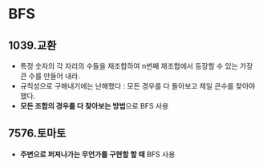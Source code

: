 # BFS 

## 1039.교환
  - 특정 숫자의 각 자리의 수들을 재조합하여 n번째 재조합에서 등장할 수 있는 가장 큰 수를 만들어 내라.
  - 규칙성으로 구해내기에는 난해했다 : 모든 경우를 다 돌아보고 제일 큰수를 찾아야 했다.
  - **모든 조합의 경우를 다 찾아보는 방법**으로 BFS 사용

## 7576.토마토
  - **주변으로 퍼져나가는 무언가를 구현할 할 때** BFS 사용
